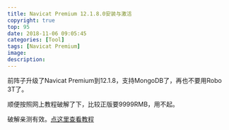 ```yaml
---
title: Navicat Premium 12.1.8.0安装与激活
copyright: true
top: 95
date: 2018-11-06 09:05:45
categories: [Tool]
tags: [Navicat Premium]
image:
description:
---
```


<span></span>

<!--more-->

前阵子升级了Navicat Premium到12.1.8，支持MongoDB了，再也不要用Robo 3T了。

顺便按照网上教程破解了下，比较正版要9999RMB，用不起。

破解亲测有效。[点这里查看教程](https://www.jianshu.com/p/5f693b4c9468?mType=Group "点这里查看教程")

